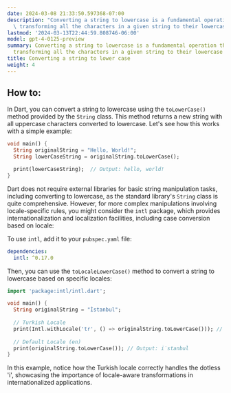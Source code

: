 ```yaml
---
date: 2024-03-08 21:33:50.597368-07:00
description: "Converting a string to lowercase is a fundamental operation that involves\
  \ transforming all the characters in a given string to their lowercase\u2026"
lastmod: '2024-03-13T22:44:59.808746-06:00'
model: gpt-4-0125-preview
summary: Converting a string to lowercase is a fundamental operation that involves
  transforming all the characters in a given string to their lowercase equivalents.
title: Converting a string to lower case
weight: 4
---
```


## How to:
In Dart, you can convert a string to lowercase using the `toLowerCase()` method provided by the `String` class. This method returns a new string with all uppercase characters converted to lowercase. Let's see how this works with a simple example:

```dart
void main() {
  String originalString = "Hello, World!";
  String lowerCaseString = originalString.toLowerCase();

  print(lowerCaseString);  // Output: hello, world!
}
```

Dart does not require external libraries for basic string manipulation tasks, including converting to lowercase, as the standard library's `String` class is quite comprehensive. However, for more complex manipulations involving locale-specific rules, you might consider the `intl` package, which provides internationalization and localization facilities, including case conversion based on locale:

To use `intl`, add it to your `pubspec.yaml` file:

```yaml
dependencies:
  intl: ^0.17.0
```

Then, you can use the `toLocaleLowerCase()` method to convert a string to lowercase based on specific locales:

```dart
import 'package:intl/intl.dart';

void main() {
  String originalString = "İstanbul";
  
  // Turkish Locale
  print(Intl.withLocale('tr', () => originalString.toLowerCase())); // Output: istanbul
  
  // Default Locale (en)
  print(originalString.toLowerCase()); // Output: i̇stanbul
}
```

In this example, notice how the Turkish locale correctly handles the dotless 'i', showcasing the importance of locale-aware transformations in internationalized applications.
